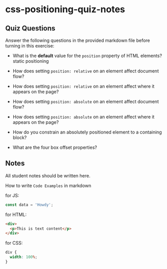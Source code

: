 # css-positioning-quiz-notes

## Quiz Questions

Answer the following questions in the provided markdown file before turning in this exercise:

- What is the **default** value for the `position` property of HTML elements?
  static positioning

- How does setting `position: relative` on an element affect document flow?

- How does setting `position: relative` on an element affect where it appears on the page?

- How does setting `position: absolute` on an element affect document flow?

- How does setting `position: absolute` on an element affect where it appears on the page?

- How do you constrain an absolutely positioned element to a containing block?

- What are the four box offset properties?

## Notes

All student notes should be written here.

How to write `Code Examples` in markdown

for JS:

```javascript
const data = 'Howdy';
```

for HTML:

```html
<div>
  <p>This is text content</p>
</div>
```

for CSS:

```css
div {
  width: 100%;
}
```
